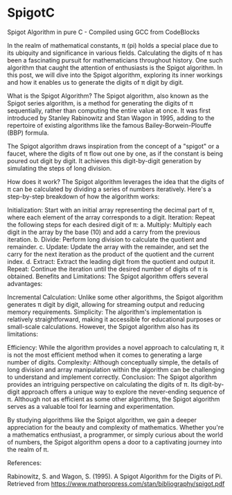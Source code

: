 # SpigotC
Spigot Algorithm in pure C - Compiled using GCC from CodeBlocks

In the realm of mathematical constants, π (pi) holds a special place due to its ubiquity and significance in various fields. Calculating the digits of π has been a fascinating pursuit for mathematicians throughout history. One such algorithm that caught the attention of enthusiasts is the Spigot algorithm. In this post, we will dive into the Spigot algorithm, exploring its inner workings and how it enables us to generate the digits of π digit by digit.

What is the Spigot Algorithm?
The Spigot algorithm, also known as the Spigot series algorithm, is a method for generating the digits of π sequentially, rather than computing the entire value at once. It was first introduced by Stanley Rabinowitz and Stan Wagon in 1995, adding to the repertoire of existing algorithms like the famous Bailey-Borwein-Plouffe (BBP) formula.

The Spigot algorithm draws inspiration from the concept of a "spigot" or a faucet, where the digits of π flow out one by one, as if the constant is being poured out digit by digit. It achieves this digit-by-digit generation by simulating the steps of long division.

How does it work?
The Spigot algorithm leverages the idea that the digits of π can be calculated by dividing a series of numbers iteratively. Here's a step-by-step breakdown of how the algorithm works:

Initialization: Start with an initial array representing the decimal part of π, where each element of the array corresponds to a digit.
Iteration: Repeat the following steps for each desired digit of π:
a. Multiply: Multiply each digit in the array by the base (10) and add a carry from the previous iteration.
b. Divide: Perform long division to calculate the quotient and remainder.
c. Update: Update the array with the remainder, and set the carry for the next iteration as the product of the quotient and the current index.
d. Extract: Extract the leading digit from the quotient and output it.
Repeat: Continue the iteration until the desired number of digits of π is obtained.
Benefits and Limitations:
The Spigot algorithm offers several advantages:

Incremental Calculation: Unlike some other algorithms, the Spigot algorithm generates π digit by digit, allowing for streaming output and reducing memory requirements.
Simplicity: The algorithm's implementation is relatively straightforward, making it accessible for educational purposes or small-scale calculations.
However, the Spigot algorithm also has its limitations:

Efficiency: While the algorithm provides a novel approach to calculating π, it is not the most efficient method when it comes to generating a large number of digits.
Complexity: Although conceptually simple, the details of long division and array manipulation within the algorithm can be challenging to understand and implement correctly.
Conclusion:
The Spigot algorithm provides an intriguing perspective on calculating the digits of π. Its digit-by-digit approach offers a unique way to explore the never-ending sequence of π. Although not as efficient as some other algorithms, the Spigot algorithm serves as a valuable tool for learning and experimentation.

By studying algorithms like the Spigot algorithm, we gain a deeper appreciation for the beauty and complexity of mathematics. Whether you're a mathematics enthusiast, a programmer, or simply curious about the world of numbers, the Spigot algorithm opens a door to a captivating journey into the realm of π.

References:

Rabinowitz, S. and Wagon, S. (1995). A Spigot Algorithm for the Digits of Pi. Retrieved from https://www.mathpropress.com/stan/bibliography/spigot.pdf
